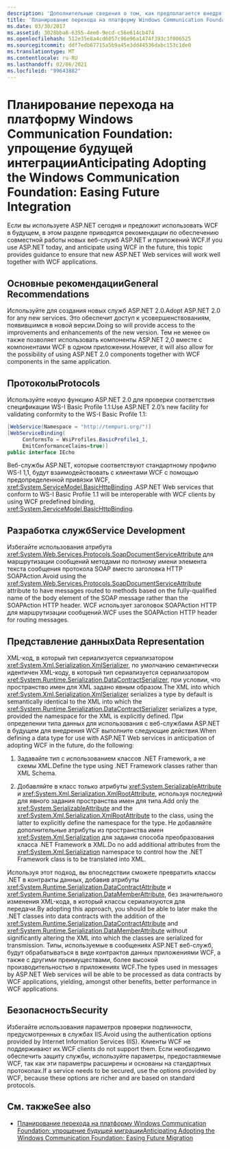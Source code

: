 ```yaml
---
description: 'Дополнительные сведения о том, как предполагается внедрять Windows Communication Foundation: ускорение интеграции в будущем'
title: 'Планирование перехода на платформу Windows Communication Foundation: упрощение будущей интеграции'
ms.date: 03/30/2017
ms.assetid: 3028bba8-6355-4ee0-9ecd-c56e614cb474
ms.openlocfilehash: 512e35e8a4cd6057c96e96a1474f393c3f006525
ms.sourcegitcommit: ddf7edb67715a5b9a45e3dd44536dabc153c1de0
ms.translationtype: MT
ms.contentlocale: ru-RU
ms.lasthandoff: 02/06/2021
ms.locfileid: "99643882"
---
```

# <a name="anticipating-adopting-the-windows-communication-foundation-easing-future-integration"></a><span data-ttu-id="4b4b9-103">Планирование перехода на платформу Windows Communication Foundation: упрощение будущей интеграции</span><span class="sxs-lookup"><span data-stu-id="4b4b9-103">Anticipating Adopting the Windows Communication Foundation: Easing Future Integration</span></span>

<span data-ttu-id="4b4b9-104">Если вы используете ASP.NET сегодня и предложит использовать WCF в будущем, в этом разделе приводятся рекомендации по обеспечению совместной работы новых веб-служб ASP.NET и приложений WCF.</span><span class="sxs-lookup"><span data-stu-id="4b4b9-104">If you use ASP.NET today, and anticipate using WCF in the future, this topic provides guidance to ensure that new ASP.NET Web services will work well together with WCF applications.</span></span>  
  
## <a name="general-recommendations"></a><span data-ttu-id="4b4b9-105">Основные рекомендации</span><span class="sxs-lookup"><span data-stu-id="4b4b9-105">General Recommendations</span></span>  

 <span data-ttu-id="4b4b9-106">Используйте для создания новых служб ASP.NET 2.0.</span><span class="sxs-lookup"><span data-stu-id="4b4b9-106">Adopt ASP.NET 2.0 for any new services.</span></span> <span data-ttu-id="4b4b9-107">Это обеспечит доступ к усовершенствованиям, появившимся в новой версии.</span><span class="sxs-lookup"><span data-stu-id="4b4b9-107">Doing so will provide access to the improvements and enhancements of the new version.</span></span> <span data-ttu-id="4b4b9-108">Тем не менее он также позволяет использовать компоненты ASP.NET 2,0 вместе с компонентами WCF в одном приложении.</span><span class="sxs-lookup"><span data-stu-id="4b4b9-108">However, it will also allow for the possibility of using ASP.NET 2.0 components together with WCF components in the same application.</span></span>  
  
## <a name="protocols"></a><span data-ttu-id="4b4b9-109">Протоколы</span><span class="sxs-lookup"><span data-stu-id="4b4b9-109">Protocols</span></span>  

 <span data-ttu-id="4b4b9-110">Используйте новую функцию ASP.NET 2.0 для проверки соответствия спецификации WS-I Basic Profile 1.1:</span><span class="sxs-lookup"><span data-stu-id="4b4b9-110">Use ASP.NET 2.0’s new facility for validating conformity to the WS-I Basic Profile 1.1:</span></span>  
  
```csharp  
[WebService(Namespace = "http://tempuri.org/")]  
[WebServiceBinding(  
     ConformsTo = WsiProfiles.BasicProfile1_1,  
     EmitConformanceClaims=true)]  
public interface IEcho  
```  
  
 <span data-ttu-id="4b4b9-111">Веб-службы ASP.NET, которые соответствуют стандартному профилю WS-I 1,1, будут взаимодействовать с клиентами WCF с помощью предопределенной привязки WCF, <xref:System.ServiceModel.BasicHttpBinding> .</span><span class="sxs-lookup"><span data-stu-id="4b4b9-111">ASP.NET Web services that conform to WS-I Basic Profile 1.1 will be interoperable with WCF clients by using WCF predefined binding, <xref:System.ServiceModel.BasicHttpBinding>.</span></span>  
  
## <a name="service-development"></a><span data-ttu-id="4b4b9-112">Разработка служб</span><span class="sxs-lookup"><span data-stu-id="4b4b9-112">Service Development</span></span>  

 <span data-ttu-id="4b4b9-113">Избегайте использования атрибута <xref:System.Web.Services.Protocols.SoapDocumentServiceAttribute> для маршрутизации сообщений методами по полному имени элемента текста сообщения протокола SOAP вместо заголовка HTTP SOAPAction.</span><span class="sxs-lookup"><span data-stu-id="4b4b9-113">Avoid using the <xref:System.Web.Services.Protocols.SoapDocumentServiceAttribute> attribute to have messages routed to methods based on the fully-qualified name of the body element of the SOAP message rather than the SOAPAction HTTP header.</span></span> <span data-ttu-id="4b4b9-114">WCF использует заголовок SOAPAction HTTP для маршрутизации сообщений.</span><span class="sxs-lookup"><span data-stu-id="4b4b9-114">WCF uses the SOAPAction HTTP header for routing messages.</span></span>  
  
## <a name="data-representation"></a><span data-ttu-id="4b4b9-115">Представление данных</span><span class="sxs-lookup"><span data-stu-id="4b4b9-115">Data Representation</span></span>  

 <span data-ttu-id="4b4b9-116">XML-код, в который тип сериализуется сериализатором <xref:System.Xml.Serialization.XmlSerializer>, по умолчанию семантически идентичен XML-коду, в который тип сериализуется сериализатором <xref:System.Runtime.Serialization.DataContractSerializer>, при условии, что пространство имен для XML задано явным образом.</span><span class="sxs-lookup"><span data-stu-id="4b4b9-116">The XML into which <xref:System.Xml.Serialization.XmlSerializer> serializes a type by default is semantically identical to the XML into which the <xref:System.Runtime.Serialization.DataContractSerializer> serializes a type, provided the namespace for the XML is explicitly defined.</span></span> <span data-ttu-id="4b4b9-117">При определении типа данных для использования с веб-службами ASP.NET в будущем для внедрения WCF выполните следующие действия.</span><span class="sxs-lookup"><span data-stu-id="4b4b9-117">When defining a data type for use with ASP.NET Web services in anticipation of adopting WCF in the future, do the following:</span></span>  
  
1. <span data-ttu-id="4b4b9-118">Задавайте тип с использованием классов .NET Framework, а не схемы XML.</span><span class="sxs-lookup"><span data-stu-id="4b4b9-118">Define the type using .NET Framework classes rather than XML Schema.</span></span>  
  
2. <span data-ttu-id="4b4b9-119">Добавляйте в класс только атрибуты <xref:System.SerializableAttribute> и <xref:System.Xml.Serialization.XmlRootAttribute>, используя последний для явного задания пространства имен для типа.</span><span class="sxs-lookup"><span data-stu-id="4b4b9-119">Add only the <xref:System.SerializableAttribute> and the <xref:System.Xml.Serialization.XmlRootAttribute> to the class, using the latter to explicitly define the namespace for the type.</span></span> <span data-ttu-id="4b4b9-120">Не добавляйте дополнительные атрибуты из пространства имен <xref:System.Xml.Serialization> для задания способа преобразования класса .NET Framework в XML.</span><span class="sxs-lookup"><span data-stu-id="4b4b9-120">Do no add additional attributes from the <xref:System.Xml.Serialization> namespace to control how the .NET Framework class is to be translated into XML.</span></span>  
  
 <span data-ttu-id="4b4b9-121">Используя этот подход, вы впоследствии сможете превратить классы .NET в контракты данных, добавив атрибуты <xref:System.Runtime.Serialization.DataContractAttribute> и <xref:System.Runtime.Serialization.DataMemberAttribute>, без значительного изменения XML-кода, в который классы сериализуются для передачи.</span><span class="sxs-lookup"><span data-stu-id="4b4b9-121">By adopting this approach, you should be able to later make the .NET classes into data contracts with the addition of the <xref:System.Runtime.Serialization.DataContractAttribute> and <xref:System.Runtime.Serialization.DataMemberAttribute> without significantly altering the XML into which the classes are serialized for transmission.</span></span> <span data-ttu-id="4b4b9-122">Типы, используемые в сообщениях ASP.NET веб-служб, будут обрабатываться в виде контрактов данных приложениями WCF, а также с другими преимуществами, более высокой производительностью в приложениях WCF.</span><span class="sxs-lookup"><span data-stu-id="4b4b9-122">The types used in messages by ASP.NET Web services will be able to be processed as data contracts by WCF applications, yielding, amongst other benefits, better performance in WCF applications.</span></span>  
  
## <a name="security"></a><span data-ttu-id="4b4b9-123">Безопасность</span><span class="sxs-lookup"><span data-stu-id="4b4b9-123">Security</span></span>  

 <span data-ttu-id="4b4b9-124">Избегайте использования параметров проверки подлинности, предусмотренных в службах IIS.</span><span class="sxs-lookup"><span data-stu-id="4b4b9-124">Avoid using the authentication options provided by Internet Information Services (IIS).</span></span> <span data-ttu-id="4b4b9-125">Клиенты WCF не поддерживают их.</span><span class="sxs-lookup"><span data-stu-id="4b4b9-125">WCF clients do not support them.</span></span> <span data-ttu-id="4b4b9-126">Если необходимо обеспечить защиту службы, используйте параметры, предоставляемые WCF, так как эти параметры расширены и основаны на стандартных протоколах.</span><span class="sxs-lookup"><span data-stu-id="4b4b9-126">If a service needs to be secured, use the options provided by WCF, because these options are richer and are based on standard protocols.</span></span>  
  
## <a name="see-also"></a><span data-ttu-id="4b4b9-127">См. также</span><span class="sxs-lookup"><span data-stu-id="4b4b9-127">See also</span></span>

- [<span data-ttu-id="4b4b9-128">Планирование перехода на платформу Windows Communication Foundation: упрощение будущей миграции</span><span class="sxs-lookup"><span data-stu-id="4b4b9-128">Anticipating Adopting the Windows Communication Foundation: Easing Future Migration</span></span>](anticipating-adopting-wcf-migration.md)
